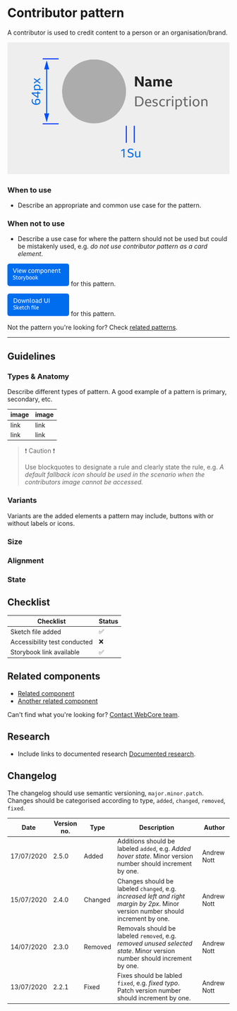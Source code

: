 # Contributor pattern

A contributor is used to credit content to a person or an organisation/brand.

![Contributor pattern example](contributor-example.png)

### When to use

- Describe an appropriate and common use case for the pattern.

### When not to use

- Describe a use case for where the pattern should not be used but could be mistakenly used, e.g. _do not use contributor pattern as a card element_.

![View Storybook instance](view-storybook.png) for this pattern.

![Download Sketch file](download-sketch.png) for this pattern.




Not the pattern you're looking for? Check [related patterns]().


---

## Guidelines

### Types & Anatomy

Describe different types of pattern. A good example of a pattern is primary, secondary, etc.

| image | image |
| ----- | ----- |
| link  | link  |
| link  | link  |



> :exclamation: Caution :exclamation:
>
> Use blockquotes to designate a rule and clearly state the rule, e.g. _A default fallback icon should be used in the scenario when the contributors image cannot be accessed._





### Variants

Variants are the added elements a pattern may include, buttons with or without labels or icons.

### Size

### Alignment

### State




## Checklist

| Checklist | Status |
| --------- | ------ |
| Sketch file added | :white_check_mark: |
| Accessibility test conducted | :x: |
| Storybook link available | :white_check_mark: |




## Related components

- [Related component]()
- [Another related component]()

Can't find what you're looking for? [Contact WebCore team]().

## Research
- Include links to documented research [Documented research](). 

## Changelog

The changelog should use semantic versioning, `major.minor.patch`. Changes should be categorised according to type, `added`, `changed`, `removed`, `fixed`.

| Date | Version no. | Type | Description | Author |
| ---- | ----------- | ---- | ----------- | ------ |
| 17/07/2020 | 2.5.0 | Added | Additions should be labeled `added`, e.g. _Added hover state_. Minor version number should increment by one.| Andrew Nott |
| 15/07/2020 | 2.4.0 | Changed | Changes should be labeled `changed`, e.g. _increased left and right margin by 2px_. Minor version number should increment by one. | Andrew Nott |
| 14/07/2020 | 2.3.0 | Removed | Removals should be labeled `removed`, e.g. *removed unused selected state*. Minor version number should increment by one. | Andrew Nott |
| 13/07/2020 | 2.2.1 | Fixed | Fixes should be labled `fixed`, e.g. _fixed typo_. Patch version number should increment by one. | Andrew Nott |


